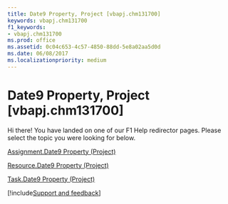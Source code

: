 ```yaml
---
title: Date9 Property, Project [vbapj.chm131700]
keywords: vbapj.chm131700
f1_keywords:
- vbapj.chm131700
ms.prod: office
ms.assetid: 0c04c653-4c57-4850-88dd-5e8a02aa5d0d
ms.date: 06/08/2017
ms.localizationpriority: medium
---
```



# Date9 Property, Project [vbapj.chm131700]

Hi there! You have landed on one of our F1 Help redirector pages. Please select the topic you were looking for below.

[Assignment.Date9 Property (Project)](https://msdn.microsoft.com/library/a53e08a9-cd7e-2652-60d8-b1adc90e926c%28Office.15%29.aspx)

[Resource.Date9 Property (Project)](https://msdn.microsoft.com/library/b6927a45-0eee-6704-0448-5b7db405472e%28Office.15%29.aspx)

[Task.Date9 Property (Project)](https://msdn.microsoft.com/library/f44e530e-6534-b317-6b07-864a415b964b%28Office.15%29.aspx)

[!include[Support and feedback](~/includes/feedback-boilerplate.md)]
